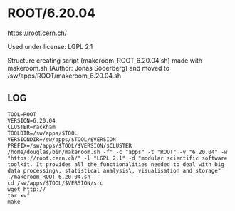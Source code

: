 ROOT/6.20.04
========================

<https://root.cern.ch/>

Used under license:
LGPL 2.1

Structure creating script (makeroom_ROOT_6.20.04.sh) made with makeroom.sh (Author: Jonas Söderberg) and moved to /sw/apps/ROOT/makeroom_6.20.04.sh

LOG
---

    TOOL=ROOT
    VERSION=6.20.04
    CLUSTER=rackham
    TOOLDIR=/sw/apps/$TOOL
    VERSIONDIR=/sw/apps/$TOOL/$VERSION
    PREFIX=/sw/apps/$TOOL/$VERSION/$CLUSTER
    /home/douglas/bin/makeroom.sh -f" -c "apps" -t "ROOT" -v "6.20.04" -w "https://root.cern.ch/" -l "LGPL 2.1" -d "modular scientific software toolkit. It provides all the functionalities needed to deal with big data processing\, statistical analysis\, visualisation and storage"
    ./makeroom_ROOT_6.20.04.sh
    cd /sw/apps/$TOOL/$VERSION/src
    wget http://
    tar xvf 
    make


